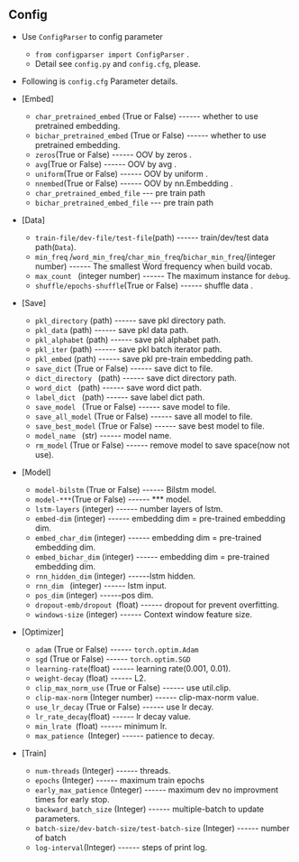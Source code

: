 ## Config ##

- Use `ConfigParser` to config parameter  
	- `from configparser import ConfigParser`  .
	- Detail see `config.py` and `config.cfg`, please.  

- Following is `config.cfg` Parameter details.

- [Embed]  
	- `char_pretrained_embed` (True or False) ------ whether to use pretrained embedding.
	- `bichar_pretrained_embed` (True or False) ------ whether to use pretrained embedding.
	- `zeros`(True or False) ------ OOV by zeros .
	- `avg`(True or False) ------ OOV by avg .
	- `uniform`(True or False) ------ OOV by uniform .
	- `nnembed`(True or False) ------ OOV by nn.Embedding .
	- `char_pretrained_embed_file` --- pre train path
	- `bichar_pretrained_embed_file` --- pre train path

- [Data]  
	- `train-file/dev-file/test-file`(path)  ------ train/dev/test data path(`Data`).
	- `min_freq` /`word_min_freq`/`char_min_freq`/`bichar_min_freq`/(integer number) ------ The smallest Word frequency when build vocab.
	- `max_count ` (integer number) ------ The maximum instance for `debug`.
	- `shuffle/epochs-shuffle`(True or False) ------ shuffle data .

- [Save]
	- `pkl_directory` (path) ------ save pkl directory path.
	- `pkl_data` (path) ------ save pkl data path.
	- `pkl_alphabet` (path) ------ save pkl alphabet path.
	- `pkl_iter` (path) ------ save pkl batch iterator path.
	- `pkl_embed` (path) ------ save pkl pre-train embedding path.
	- `save_dict` (True or False) ------ save dict to file.
	- `dict_directory ` (path) ------ save dict directory path.
	- `word_dict ` (path) ------ save word dict path.
	- `label_dict ` (path) ------ save label dict path.
	- `save_model ` (True or False) ------ save model to file.
	- `save_all_model` (True or False) ------ save all model to file.
	- `save_best_model` (True or False) ------ save best model to file.
	- `model_name ` (str) ------ model name.
	- `rm_model` (True or False) ------ remove model to save space(now not use).

- [Model]
	- `model-bilstm` (True or False) ------ Bilstm model.
	- `model-***`(True or False) ------ *** model.
	- `lstm-layers` (integer) ------ number layers of lstm.
	- `embed-dim` (integer) ------ embedding dim = pre-trained embedding dim.
	- `embed_char_dim` (integer) ------ embedding dim = pre-trained embedding dim.
	- `embed_bichar_dim` (integer) ------ embedding dim = pre-trained embedding dim.
	- `rnn_hidden_dim` (integer) ------lstm hidden.
	- `rnn_dim ` (integer) ------ lstm input.
	- `pos_dim` (integer) ------pos dim.
	- `dropout-emb/dropout `(float) ------ dropout for prevent overfitting.
	- `windows-size` (integer) ------ Context window feature size.

- [Optimizer]
	- `adam` (True or False) ------ `torch.optim.Adam`
	- `sgd` (True or False)  ------ `torch.optim.SGD`
	- `learning-rate`(float) ------ learning rate(0.001, 0.01).
	- `weight-decay` (float) ------ L2.
	- `clip_max_norm_use` (True or False) ------ use util.clip.
	- `clip-max-norm` (Integer number) ------ clip-max-norm value.
	- `use_lr_decay` (True or False) ------ use lr decay.
	- `lr_rate_decay`(float) ------ lr decay value.
	- `min_lrate `(float) ------ minimum lr.
	- `max_patience `(Integer) ------ patience to decay.

- [Train]
	- `num-threads` (Integer) ------ threads.
	- `epochs` (Integer) ------ maximum train epochs
	- `early_max_patience` (Integer) ------ maximum dev no improvment times for early stop.
 	- `backward_batch_size` (Integer) ------ multiple-batch to update parameters.
	- `batch-size/dev-batch-size/test-batch-size` (Integer) ------ number of batch
	- `log-interval`(Integer) ------ steps of print log.